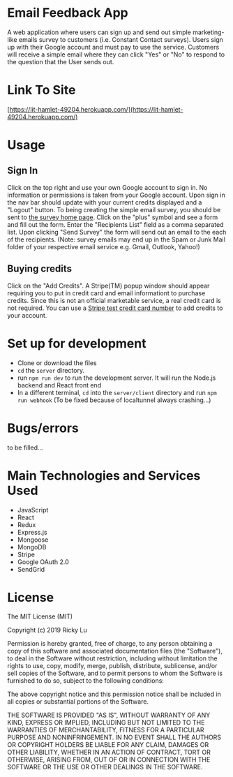 # Email Feedback App
A web application where users can sign up and send out simple marketing-like emails survey to customers (i.e. Constant Contact surveys). Users sign up with their Google account and must pay to use the service. Customers will receive a simple email where they can click "Yes" or "No" to respond to the question that the User sends out.

# Link To Site
[https://lit-hamlet-49204.herokuapp.com/](https://lit-hamlet-49204.herokuapp.com/)

# Usage
## Sign In
Click on the top right and use your own Google account to sign in. No information or permissions is taken from your Google account. Upon sign in the nav bar should update with your current credits displayed and a "Logout" button.
To being creating the simple email survey, you should be sent to [the survey home page](https://lit-hamlet-49204.herokuapp.com/surveys/).
Click on the "plus" symbol and see a form and fill out the form. Enter the "Recipients List" field as a comma separated list. Upon clicking "Send Survey" the form will send out an email to the each of the recipients. (Note: survey emails may end up in the Spam or Junk Mail folder of your respective email service e.g. Gmail, Outlook, Yahoo!)

## Buying credits
Click on the "Add Credits". A Stripe(TM) popup window should appear requiring you to put in credit card and email informationt to purchase credits. Since this is not an official marketable service, a real credit card is not required. You can use a [Stripe test credit card number](https://stripe.com/docs/testing#cards) to add credits to your account.

# Set up for development
* Clone or download the files
* `cd` the `server` directory.
* run `npm run dev` to run the development server. It will run the Node.js backend and React front end
* In a different terminal, `cd` into the `server/client` directory and run `npm run webhook` (To be fixed because of localtunnel always crashing...)

# Bugs/errors
to be filled...

# Main Technologies and Services Used
* JavaScript
* React
* Redux
* Express.js
* Mongoose
* MongoDB
* Stripe
* Google OAuth 2.0
* SendGrid


# License
The MIT License (MIT)

Copyright (c) 2019 Ricky Lu

Permission is hereby granted, free of charge, to any person obtaining a copy of this software and associated documentation files (the "Software"), to deal in the Software without restriction, including without limitation the rights to use, copy, modify, merge, publish, distribute, sublicense, and/or sell copies of the Software, and to permit persons to whom the Software is furnished to do so, subject to the following conditions:

The above copyright notice and this permission notice shall be included in all copies or substantial portions of the Software.

THE SOFTWARE IS PROVIDED "AS IS", WITHOUT WARRANTY OF ANY KIND, EXPRESS OR IMPLIED, INCLUDING BUT NOT LIMITED TO THE WARRANTIES OF MERCHANTABILITY, FITNESS FOR A PARTICULAR PURPOSE AND NONINFRINGEMENT. IN NO EVENT SHALL THE AUTHORS OR COPYRIGHT HOLDERS BE LIABLE FOR ANY CLAIM, DAMAGES OR OTHER LIABILITY, WHETHER IN AN ACTION OF CONTRACT, TORT OR OTHERWISE, ARISING FROM, OUT OF OR IN CONNECTION WITH THE SOFTWARE OR THE USE OR OTHER DEALINGS IN THE SOFTWARE.